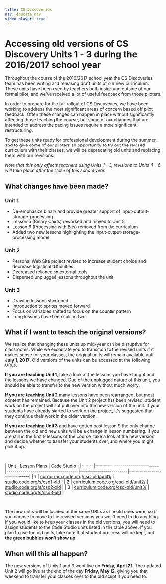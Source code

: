 ```yaml
---
title: CS Discoveries
nav: educate_nav
video_player: true
---
```


# Accessing old versions of CS Discovery Units 1 - 3 during the 2016/2017 school year

Throughout the course of the 2016/2017 school year the CS Discoveries team has been writing and releasing draft units of our new curriculum. These units have been used by teachers both inside and outside of our formal pilot, and we've received a lot of useful feedback from those piloters.

In order to prepare for the full rollout of CS Discoveries, we have been working to address the most significant areas of concern based off pilot feedback. Often these changes can happen in place without significantly affecting those teaching the course, but some of our changes that are intended to address the pacing issues require a more significant restructuring.

To get these units ready for professional development during the summer, and to give some of our piloters an opportunity to try out the revised curriculum with their classes, we will be deprecating old units and replacing them with our revisions.

_Note that this only affects teachers using Units 1 - 3, revisions to Units 4 - 6 will take place after the close of this school year._

## What changes have been made?

### Unit 1

* De-emphasize binary and provide greater support of input-output-storage-processing
* Lesson 5 (Binary Cards) reworked and moved to Unit 5
* Lesson 6 (Processing with Bits) removed from the curriculum
* Added two new lessons highlighting the input-output-storage-processing model

### Unit 2

* Personal Web Site project revised to increase student choice and decrease logistical difficulties
* Decreased reliance on external tools
* Dispersed unplugged lessons throughout the unit

### Unit 3

* Drawing lessons shortened
* Introduction to sprites moved forward
* Focus on variables shifted to focus on the counter pattern
* Long lessons have been split in two

## What if I want to teach the original versions?

We realize that changing these units up mid-year can be disruptive for classrooms. While we encourate you to transition to the revised units if it makes sense for your classes, the original units will remain available until **July 1, 2017**. Old versions of the units can be accessed at the following URLs.

**If you are teaching Unit 1**, take a look at the lessons you have taught and the lessons we have changed. Due of the unplugged nature of this unit, you should be able to transfer to the new version without much worry.

**If you are teaching Unit 2** many lessons have been rearranged, but most content has remained. Because the Unit 2 project has been revised, student work on the project will not pull over into the new version of the unit.  If your students have already started to work on the project, it's suggested that they continue their work in the older version.

**If you are teaching Unit 3** and have gotten past lesson 9 the only change between the old and new units will be a change in lesson numbering. If you are still in the first 9 lessons of the course, take a look at the new version and decide whether to transfer your students over, and where you might pick it up.

<br>

| Unit | Lesson Plans                   | Code Studio            |
|------|--------------------------------|------------------------------------|------------------------|----------------------------|
| 1    | [curriculum.code.org/csd-old/unit1/](https://curriculum.code.org/csd-old/unit1/) | [studio.code.org/s/csd1-old](https://studio.code.org/s/csd1-old) |
| 2    | [curriculum.code.org/csd-old/unit2/](https://curriculum.code.org/csd-old/unit2/) | [studio.code.org/s/csd2-old](https://studio.code.org/s/csd2-old) |
| 3    | [curriculum.code.org/csd-old/unit3/](https://curriculum.code.org/csd-old/unit3/) | [studio.code.org/s/csd3-old](https://studio.code.org/s/csd3-old) |

<br>

The new units will be located at the same URLs as the old ones were, so if you choose to move to the revised versions you won't need to do anything. If you would like to keep your classes in the old versions, you will need to assign students to the Code Studio units listed in the table above. If you plan to use the old units, take note that student progress will be kept, but **the green bubbles won't show up**.

## When will this all happen?

The new versions of Units 1 and 3 went live on **Friday, April 21**. The updated Unit 2 will go live at the end of the day **Friday, May 12**, giving you that weekend to transfer your classes over to the old script if you need to.

